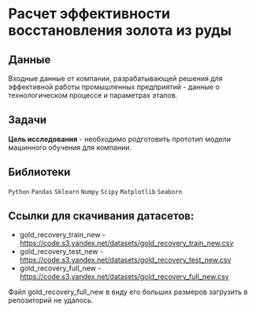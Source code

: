 # Расчет эффективности восстановления золота из руды

## Данные 

Входные данные от компании, разрабатывающей решения для эффективной работы промышленных предприятий - данные о технологическом процессе и параметрах этапов.

## Задачи 

**Цель исследования** - необходимо родготовить прототип модели машинного обучения для компании.

## Библиотеки 

`Python` `Pandas` `Sklearn` `Numpy` `Scipy` `Matplotlib` `Seaborn`

## Ссылки для скачивания датасетов:
 * gold_recovery_train_new - https://code.s3.yandex.net/datasets/gold_recovery_train_new.csv
 * gold_recovery_test_new - https://code.s3.yandex.net/datasets/gold_recovery_test_new.csv
 * gold_recovery_full_new - https://code.s3.yandex.net/datasets/gold_recovery_full_new.csv

Файл gold_recovery_full_new в виду его больших размеров загрузить в репозиторий не удалось.
<br>

